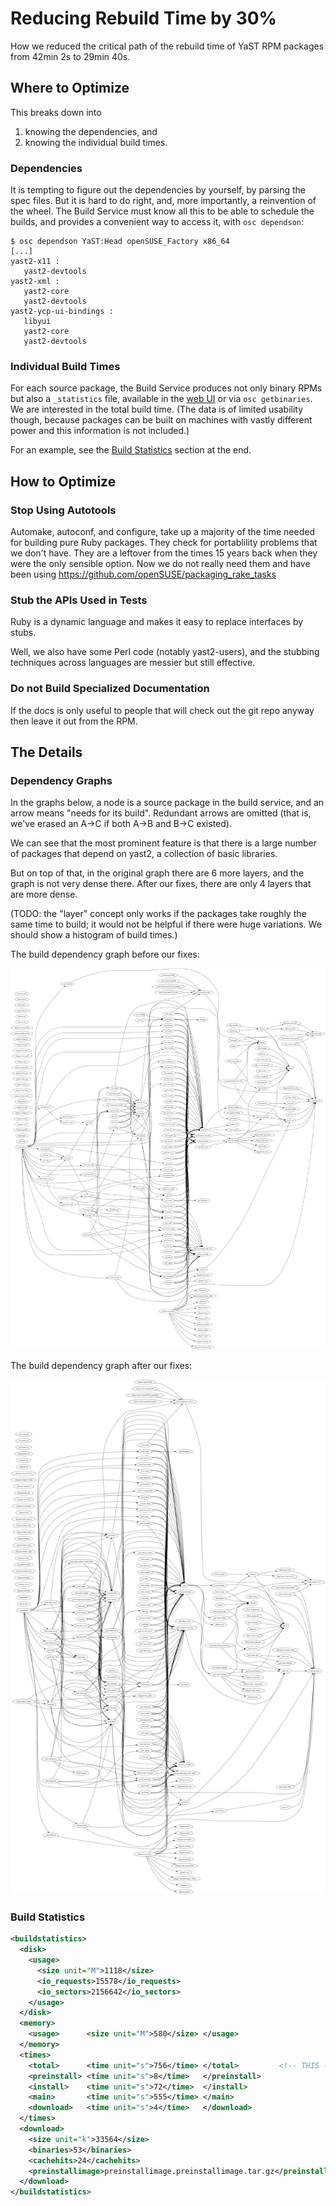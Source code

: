 # Reducing Rebuild Time by 30%

How we reduced the critical path of the rebuild time of YaST RPM packages
from 42min 2s to 29min 40s.

## Where to Optimize

This breaks down into

1. knowing the dependencies, and
2. knowing the individual build times.

### Dependencies

It is tempting to figure out the dependencies by yourself, by parsing the spec
files. But it is hard to do right, and, more importantly, a reinvention of the
wheel. The Build Service must know all this to be able to schedule the builds,
and provides a convenient way to access it, with `osc dependson`:

```console
$ osc dependson YaST:Head openSUSE_Factory x86_64
[...]
yast2-x11 :
   yast2-devtools
yast2-xml :
   yast2-core
   yast2-devtools
yast2-ycp-ui-bindings :
   libyui
   yast2-core
   yast2-devtools
```

### Individual Build Times

For each source package, the Build Service produces not only binary RPMs but
also a `_statistics` file, available in the [web UI][webstats] or via
`osc getbinaries`. We are interested in the total build time. (The data is of
limited usability though, because packages can be built on machines with
vastly different power and this information is not included.)

For an example, see the [Build Statistics](#build-statistics) section
at the end.

[webstats]: https://build.opensuse.org/package/statistics/YaST:Head/yast2-core?arch=x86_64&repository=openSUSE_Factory

## How to Optimize

### Stop Using Autotools

Automake, autoconf, and configure, take up a majority of the time needed for
building pure Ruby packages. They check for portablility problems that we
don't have. They are a leftover from the times 15 years back
when they were the only sensible option. Now we do not really
need them and have been using https://github.com/openSUSE/packaging_rake_tasks

### Stub the APIs Used in Tests

Ruby is a dynamic language and makes it easy to replace interfaces by stubs.

Well, we also have some Perl code (notably yast2-users), and the stubbing
techniques across languages are messier but still effective.

### Do not Build Specialized Documentation

If the docs is only useful to people that will check out the git repo anyway
then leave it out from the RPM.

## The Details

### Dependency Graphs

In the graphs below, a node is a source package in the build service, and an
arrow means "needs for its build". Redundant arrows are omitted (that is, we've
erased an A→C if both A→B and B→C existed).

We can see that the most prominent feature is that there is a large number of
packages that depend on yast2, a collection of basic libraries.

But on top of that, in the original graph there are 6 more layers, and the
graph is not very dense there. After our fixes, there are only 4 layers that
are more dense.

(TODO: the "layer" concept only works if the packages take roughly the same
time to build; it would not be helpful if there were huge variations. We
should show a histogram of build times.)

The build dependency graph before our fixes:

![build dependency graph before][before]

The build dependency graph after our fixes:

![build dependency graph after][after]

[before]: yast_deps_before.png
[after]:  yast_deps_after.png

### Build Statistics

```xml
<buildstatistics>
  <disk>
    <usage>
      <size unit="M">1118</size>
      <io_requests>15578</io_requests>
      <io_sectors>2156642</io_sectors>
    </usage>
  </disk>
  <memory>
    <usage>      <size unit="M">580</size> </usage>
  </memory>
  <times>
    <total>      <time unit="s">756</time> </total>         <!-- THIS -->
    <preinstall> <time unit="s">8</time>   </preinstall>
    <install>    <time unit="s">72</time>  </install>
    <main>       <time unit="s">555</time> </main>
    <download>   <time unit="s">4</time>   </download>
  </times>
  <download>
    <size unit="k">33564</size>
    <binaries>53</binaries>
    <cachehits>24</cachehits>
    <preinstallimage>preinstallimage.preinstallimage.tar.gz</preinstallimage>
  </download>
</buildstatistics>
```
